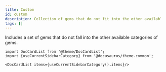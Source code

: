 ```yaml
---
title: Custom
id: custom
description: Collection of gems that do not fit into the other available categories
tags: []
---
```


Includes a set of gems that do not fall into the other available categories of gems.

```mdx-code-block
import DocCardList from '@theme/DocCardList';
import {useCurrentSidebarCategory} from '@docusaurus/theme-common';

<DocCardList items={useCurrentSidebarCategory().items}/>
```
